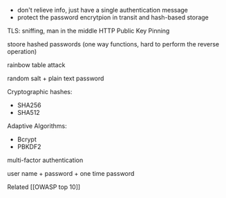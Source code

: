- don't relieve info, just have a single authentication message
- protect the password encrytpion in transit and hash-based storage

TLS: sniffing, man in the middle
HTTP Public Key Pinning


stoore hashed passwords (one way functions, hard to perform the reverse operation)

rainbow table attack

random salt + plain text password

Cryptographic hashes:

- SHA256
- SHA512

Adaptive Algorithms:

- Bcrypt
- PBKDF2


multi-factor authentication

user name + password + one time password


Related [[OWASP top 10]]

